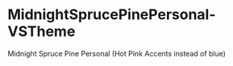 # MidnightSprucePinePersonal-VSTheme
Midnight Spruce Pine Personal (Hot Pink Accents instead of blue)
